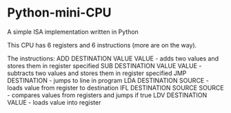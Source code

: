 # Python-mini-CPU
A simple ISA implementation written in Python

This CPU has 6 registers and 6 instructions (more are on the way).

The instructions:
ADD DESTINATION VALUE VALUE - adds two values and stores them in register specified
SUB DESTINATION VALUE VALUE - subtracts two values and stores them in register specified
JMP DESTINATION - jumps to line in program
LDA DESTINATION SOURCE - loads value from register to destination
IFL DESTINATION SOURCE SOURCE - compares values from registers and jumps if true
LDV DESTINATION VALUE - loads value into register
